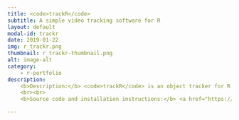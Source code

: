 ```yaml
---
title: <code>trackR</code>
subtitle: A simple video tracking software for R
layout: default
modal-id: trackr
date: 2019-01-22
img: r_trackr.png
thumbnail: r_trackr-thumbnail.png
alt: image-alt
category:
    - r-portfolio
description:
    <b>Description:</b> <code>trackR</code> is an object tracker for R based on <a href="https://opencv.org/">OpenCV</a>. It provides an easy-to-use (or so we think) graphical interface allowing users to perform basic multi-object video tracking in a range of conditions while maintaining individual identities.
    <br><br>
    <b>Source code and installation instructions:</b> <a href="https://swarm-lab.github.io/trackR/">Click here</a>

---
```

